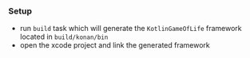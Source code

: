 ### Setup
- run `build` task which will generate the `KotlinGameOfLife` framework located in `build/konan/bin`
- open the xcode project and link the generated framework
